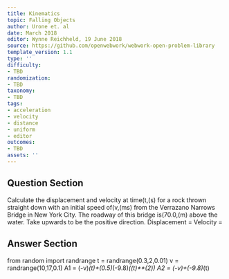 ```yaml
---
title: Kinematics
topic: Falling Objects
author: Urone et. al
date: March 2018
editor: Wynne Reichheld, 19 June 2018
source: https://github.com/openwebwork/webwork-open-problem-library
template_version: 1.1
type: ''
difficulty:
- TBD
randomization:
- TBD
taxonomy:
- TBD
tags:
- acceleration
- velocity
- distance
- uniform
- editor
outcomes:
- TBD
assets: ''
---
```


## Question Section 

Calculate the displacement and velocity at time(t,(s) for a rock thrown straight down with an initial speed of(v,(ms) from the Verrazano Narrows Bridge in New York City. The roadway of this bridge is(70.0,(m) above the water. Take upwards to be the positive direction.
Displacement =
Velocity =



## Answer Section

from random import randrange
t = randrange(0.3,2,0.01)
v = randrange(10,17,0.1)
A1 = (-v)*(t)+(0.5)*(-9.8)*((t)**(2))
A2 = (-v)+(-9.8)*(t)